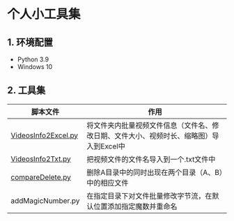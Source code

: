 # 个人小工具集



## 1. 环境配置

- Python 3.9
- Windows 10


## 2. 工具集

| 脚本文件                                                     | 作用                                                         |
| ------------------------------------------------------------ | ------------------------------------------------------------ |
| [VideosInfo2Excel.py](https://github.com/Superidq/myUtils/blob/master/VideosInfo2Excel.py) | 将文件夹内批量视频文件信息（文件名、修改日期、文件大小、视频时长、缩略图）导入到Excel中 |
| [VideosInfo2Txt.py](https://github.com/Superidq/myUtils/blob/master/VideosInfo2Txt.py) | 把视频文件的文件名导入到一个.txt文件中                       |
| [compareDelete.py](https://github.com/Superidq/myUtils/blob/master/compareDelete.py) | 删除A目录中的同时出现在两个目录（A、B）中的相应文件          |
| addMagicNumber.py                                            | 在指定目录下对文件批量修改字节流，在默认位置添加指定魔数并重命名 |

